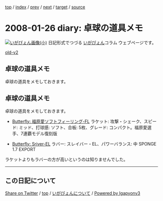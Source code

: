 [top](../index.html) 
 / [index](index.html) 
 / [prev](ig080125.html) 
 / [next](ig080128.html) 
 / [target](https://igapyon.github.io/diary/2008/ig080126.html) 
 / [source](https://github.com/igapyon/diary/blob/gh-pages/2008/ig080126.src.md) 

2008-01-26 diary: 卓球の道具メモ
=====================================================================================================
[![いがぴょん画像(小)](https://igapyon.github.io/diary/images/iga200306s.jpg "いがぴょん")](https://igapyon.github.io/diary/memo/memoigapyon.html) 日記形式でつづる [いがぴょん](https://igapyon.github.io/diary/memo/memoigapyon.html)コラム ウェブページです。

[old-v2](ig080126-orig.html)

## 卓球の道具メモ

卓球の道具をメモしておきます。


## 卓球の道具メモ

卓球の道具をメモしておきます。

* [Butterfly: 福原愛ソフトフィーリング-FL](http://shop.yumetenpo.jp/goods/d/takkyu1.jp/g/FUKUHARA_SOFT_FELLING/index.shtml)
  ラケット: 攻撃・シェーク、スピード: ミッド、打球感: ソフト、合板: 5枚、グレード: コンパクト。福原愛選手、7連覇モデル復刻版
  
* [Butterfly: Sriver-EL](http://www.rakuten.co.jp/kinsendo/415344/484041/484048/484065/)
  ラバー: スレイバー・EL、パワーバランス: 中 SPONGE 1.7 EXPORT

ラケットよりもラバーの方が高いというのは知りませんでした。


----------------------------------------------------------------------------------------------------

## この日記について

[Share on Twitter](https://twitter.com/intent/tweet?hashtags=igapyon%2Cdiary%2C%E3%81%84%E3%81%8C%E3%81%B4%E3%82%87%E3%82%93&text=%E5%8D%93%E7%90%83%E3%81%AE%E9%81%93%E5%85%B7%E3%83%A1%E3%83%A2&url=https%3A%2F%2Figapyon.github.io%2Fdiary%2F2008%2Fig080126.html) / [top](../index.html) / [いがぴょんについて](https://igapyon.github.io/diary/memo/memoigapyon.html) / [Powered by Igapyonv3](https://github.com/igapyon/igapyonv3)
